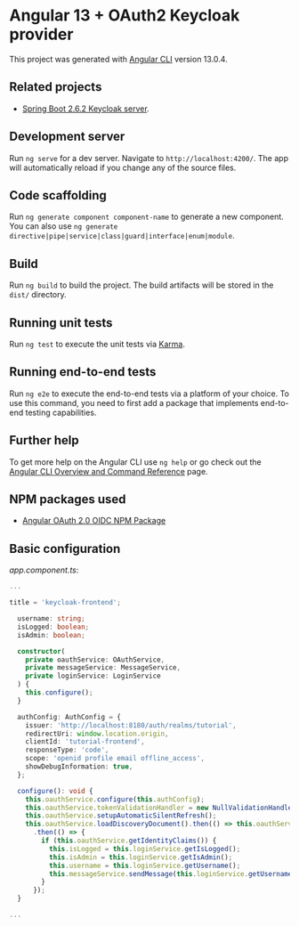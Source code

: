 # Angular 13 + OAuth2 Keycloak provider

This project was generated with [Angular CLI](https://github.com/angular/angular-cli) version 13.0.4.

## Related projects

- [Spring Boot 2.6.2 Keycloak server](https://github.com/germanfica/keycloak-backend).

## Development server

Run `ng serve` for a dev server. Navigate to `http://localhost:4200/`. The app will automatically reload if you change any of the source files.

## Code scaffolding

Run `ng generate component component-name` to generate a new component. You can also use `ng generate directive|pipe|service|class|guard|interface|enum|module`.

## Build

Run `ng build` to build the project. The build artifacts will be stored in the `dist/` directory.

## Running unit tests

Run `ng test` to execute the unit tests via [Karma](https://karma-runner.github.io).

## Running end-to-end tests

Run `ng e2e` to execute the end-to-end tests via a platform of your choice. To use this command, you need to first add a package that implements end-to-end testing capabilities.

## Further help

To get more help on the Angular CLI use `ng help` or go check out the [Angular CLI Overview and Command Reference](https://angular.io/cli) page.

## NPM packages used

- [Angular OAuth 2.0 OIDC NPM Package](https://www.npmjs.com/package/angular-oauth2-oidc)

## Basic configuration

*app.component.ts*:

```typescript
...

title = 'keycloak-frontend';

  username: string;
  isLogged: boolean;
  isAdmin: boolean;

  constructor(
    private oauthService: OAuthService,
    private messageService: MessageService,
    private loginService: LoginService
  ) {
    this.configure();
  }

  authConfig: AuthConfig = {
    issuer: 'http://localhost:8180/auth/realms/tutorial',
    redirectUri: window.location.origin,
    clientId: 'tutorial-frontend',
    responseType: 'code',
    scope: 'openid profile email offline_access',
    showDebugInformation: true,
  };

  configure(): void {
    this.oauthService.configure(this.authConfig);
    this.oauthService.tokenValidationHandler = new NullValidationHandler();
    this.oauthService.setupAutomaticSilentRefresh();
    this.oauthService.loadDiscoveryDocument().then(() => this.oauthService.tryLogin())
      .then(() => {
        if (this.oauthService.getIdentityClaims()) {
          this.isLogged = this.loginService.getIsLogged();
          this.isAdmin = this.loginService.getIsAdmin();
          this.username = this.loginService.getUsername();
          this.messageService.sendMessage(this.loginService.getUsername());
        }
      });
  }

...
```

